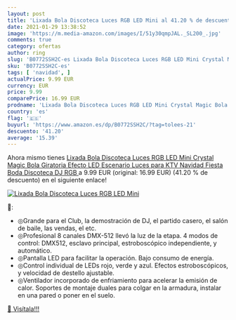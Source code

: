 ```yaml
---
layout: post
title: 'Lixada Bola Discoteca Luces RGB LED Mini al 41.20 % de descuento'
date: 2021-01-29 13:38:52
image: 'https://m.media-amazon.com/images/I/51y30qmpJAL._SL200_.jpg'
comments: true
category: ofertas
author: ring
slug: 'B0772SSH2C-es Lixada Bola Discoteca Luces RGB LED Mini Crystal Magic...'
sku: 'B0772SSH2C-es'
tags: [ 'navidad', ]
actualPrice: 9.99 EUR
currency: EUR
price: 9.99
comparePrice: 16.99 EUR
prodname: 'Lixada Bola Discoteca Luces RGB LED Mini Crystal Magic Bola Giratoria Efecto LED Escenario Luces para KTV Navidad Fiesta Boda Discoteca DJ  RGB '
country: 'es'
flag: '🇪🇸'
buyurl: 'https://www.amazon.es/dp/B0772SSH2C/?tag=tolees-21'
descuento: '41.20'
average: '15.39'
---
```


Ahora mismo tienes [Lixada Bola Discoteca Luces RGB LED Mini Crystal Magic Bola Giratoria Efecto LED Escenario Luces para KTV Navidad Fiesta Boda Discoteca DJ  RGB ](https://www.amazon.es/dp/B0772SSH2C/?tag=tolees-21) a 9.99 EUR (original: 16.99 EUR) (41.20 %  de descuento) en el siguiente enlace!

[![Lixada Bola Discoteca Luces RGB LED Mini](https://m.media-amazon.com/images/I/51y30qmpJAL._SL200_.jpg)](https://www.amazon.es/dp/B0772SSH2C/?tag=tolees-21)

🔎:

- ◎Grande para el Club, la demostración de DJ, el partido casero, el salón de baile, las vendas, el etc.
- ◎Profesional 8 canales DMX-512 llevó la luz de la etapa. 4 modos de control: DMX512, esclavo principal, estroboscópico independiente, y automático.
- ◎Pantalla LED para facilitar la operación. Bajo consumo de energía.
- ◎Control individual de LEDs rojo, verde y azul. Efectos estroboscópicos, y velocidad de destello ajustable.
- ◎Ventilador incorporado de enfriamiento para acelerar la emisión de calor. Soportes de montaje duales para colgar en la armadura, instalar en una pared o poner en el suelo.

[🛒 Visítala!!!](https://www.amazon.es/dp/B0772SSH2C/?tag=tolees-21)

